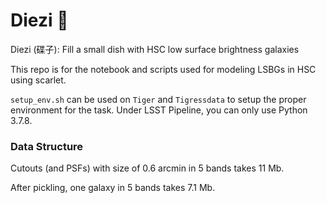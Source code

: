 # Diezi 🥘
Diezi (碟子): Fill a small dish with HSC low surface brightness galaxies

This repo is for the notebook and scripts used for modeling LSBGs in HSC using scarlet.

`setup_env.sh` can be used on `Tiger` and `Tigressdata` to setup the proper environment for the task. Under LSST Pipeline, you can only use Python 3.7.8. 


### Data Structure

Cutouts (and PSFs) with size of 0.6 arcmin in 5 bands takes 11 Mb. 

After pickling, one galaxy in 5 bands takes 7.1 Mb. 